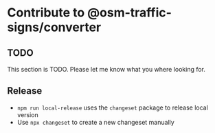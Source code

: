 # Contribute to @osm-traffic-signs/converter

## TODO

This section is TODO. Please let me know what you where looking for.

## Release

- `npm run local-release` uses the `changeset` package to release local version
- Use `npx changeset` to create a new changeset manually

